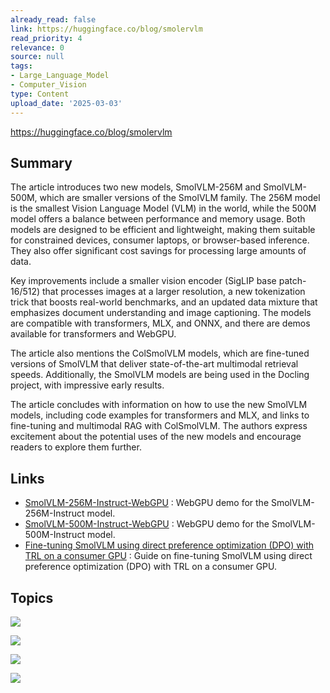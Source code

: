 ```yaml
---
already_read: false
link: https://huggingface.co/blog/smolervlm
read_priority: 4
relevance: 0
source: null
tags:
- Large_Language_Model
- Computer_Vision
type: Content
upload_date: '2025-03-03'
---
```


https://huggingface.co/blog/smolervlm
## Summary

The article introduces two new models, SmolVLM-256M and SmolVLM-500M, which are smaller versions of the SmolVLM family. The 256M model is the smallest Vision Language Model (VLM) in the world, while the 500M model offers a balance between performance and memory usage. Both models are designed to be efficient and lightweight, making them suitable for constrained devices, consumer laptops, or browser-based inference. They also offer significant cost savings for processing large amounts of data.

Key improvements include a smaller vision encoder (SigLIP base patch-16/512) that processes images at a larger resolution, a new tokenization trick that boosts real-world benchmarks, and an updated data mixture that emphasizes document understanding and image captioning. The models are compatible with transformers, MLX, and ONNX, and there are demos available for transformers and WebGPU.

The article also mentions the ColSmolVLM models, which are fine-tuned versions of SmolVLM that deliver state-of-the-art multimodal retrieval speeds. Additionally, the SmolVLM models are being used in the Docling project, with impressive early results.

The article concludes with information on how to use the new SmolVLM models, including code examples for transformers and MLX, and links to fine-tuning and multimodal RAG with ColSmolVLM. The authors express excitement about the potential uses of the new models and encourage readers to explore them further.
## Links

- [SmolVLM-256M-Instruct-WebGPU](https://huggingface.co/spaces/HuggingFaceTB/SmolVLM-256M-Instruct-WebGPU) : WebGPU demo for the SmolVLM-256M-Instruct model.
- [SmolVLM-500M-Instruct-WebGPU](https://huggingface.co/spaces/HuggingFaceTB/SmolVLM-500M-Instruct-WebGPU) : WebGPU demo for the SmolVLM-500M-Instruct model.
- [Fine-tuning SmolVLM using direct preference optimization (DPO) with TRL on a consumer GPU](https://huggingface.co/learn/cookbook/fine_tuning_vlm_dpo_smolvlm_instruct) : Guide on fine-tuning SmolVLM using direct preference optimization (DPO) with TRL on a consumer GPU.

## Topics

![](topics/Model/SmolVLM%20256M)

![](topics/Model/SmolVLM%20500M)

![](topics/Concept/Multimodal%20Retrieval)

![](topics/Concept/Tokenization%20Optimization)